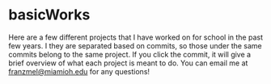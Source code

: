 # basicWorks
Here are a few different projects that I have worked on for school in the past few years. I they are separated based on commits,
so those under the same commits belong to the same project. If you click the commit, it will give a brief overview of what each project is meant to do.
You can email me at franzmel@miamioh.edu for any questions!
